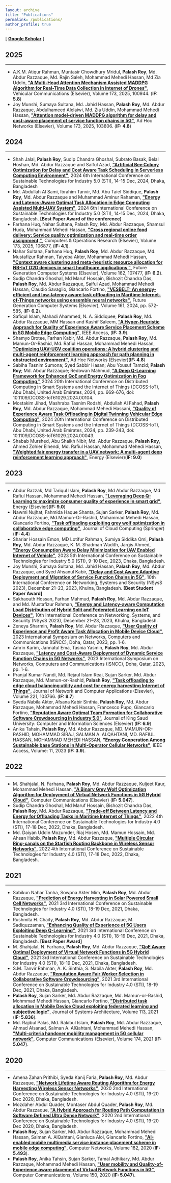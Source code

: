 ```yaml
---
layout: archive
title: "Publications"
permalink: /publications/
author_profile: true
---
```


[ [**Google Scholar**](https://scholar.google.com/citations?user=6YbqlUkAAAAJ&hl=en&authuser=1) ]
## 2025
-----------
* A.K.M. Atiqur Rahman, Muntasir Chowdhury Mridul, **Palash Roy**, Md. Abdur Razzaque, Md. Rajin Saleh, Mohammad Mehedi Hassan, Md Zia Uddin,  [**"A Multi-Head Attention Mechanism Assisted MADDPG Algorithm for Real-Time Data Collection in Internet of Drones"**](https://www.sciencedirect.com/science/article/abs/pii/S2214209625000713?via%3Dihub), Vehicular Communications (Elsevier), Volume 173, 2025, 100944. (**IF: 5.8**)
* Joy Munshi, Sumaya Sultana, Md. Jahid Hassan, **Palash Roy**, Md. Abdur Razzaque, Abdulhameed Alelaiwi, Md. Zia Uddin, Mohammad Mehedi Hassan, [**"Attention model-driven MADDPG algorithm for delay and cost-aware placement of service function chains in 5G"**](https://www.sciencedirect.com/science/article/pii/S157087052500054X?dgcid=coauthor), Ad Hoc Networks (Elsevier), Volume 173, 2025, 103806. (**IF: 4.8**)
## 2024
-----------
* 	Shah Jalal, **Palash Roy**, Sudip Chandra Ghoshal, Subrato Basak, Belal Hoshan, Md. Abdur Razzaque and Saiful Azad, [**"Artificial Bee Colony Optimization for Delay and Cost Aware Task Scheduling in Serverless Computing Environment"**](https://ieeexplore.ieee.org/document/10951128), 2024 6th International Conference on Sustainable Technologies for Industry 5.0 (STI), 14-15 Dec, 2024, Dhaka, Bangladesh
* Md. Abdullah Al Sami, Ibrahim Tanvir, Md. Abu Taief Siddique, **Palash Roy**, Md. Abdur Razzaque and Muhammad Aminur Rahaman, [**"Energy and Latency-Aware Optimal Task Allocation in Edge Computing Assisted Multi-UAV System"**](https://ieeexplore.ieee.org/document/10951062), 2024 6th International Conference on Sustainable Technologies for Industry 5.0 (STI), 14-15 Dec, 2024, Dhaka, Bangladesh. **[Best Paper Award of the conference]**
* Farhana Huq, Nahar Sultana, Palash Roy, Md. Abdur Razzaque, Shamsul Huda, Mohammad Mehedi Hassan, [**"Cross regional online food delivery: Service quality optimization and real-time order assignment,"**](https://doi.org/10.1016/j.cor.2024.106877), Computers & Operations Research (Elsevier), Volume 173, 2025, 106877, (**IF: 4.1**).
* Nahar Sultana, Farhana Huq, **Palash Roy**, Md. Abdur Razzaque, Md. Mustafizur Rahman, Taiyeba Akter, Mohammad Mehedi Hassan, [**"Context aware clustering and meta-heuristic resource allocation for NB-IoT D2D devices in smart healthcare applications,"**](https://www.sciencedirect.com/science/article/pii/S0167739X24004278?dgcid=coauthor), Future Generation Computer Systems (Elsevier), Volume 162, 107477, (**IF: 6.2**). 
* Sudip Chandra Ghoshal, Md Maruf Hossain, Bishozit Chandra Das, **Palash Roy**, Md. Abdur Razzaque, Saiful Azad, Mohammad Mehedi Hassan, Claudio Savaglio, Giancarlo Fortino, [**"VESBELT: An energy-efficient and low-latency aware task offloading in Maritime Internet-of-Things networks using ensemble neural networks"**](https://www.sciencedirect.com/science/article/abs/pii/S0167739X24003960?via%3Dihub), Future Generation Computer Systems (Elsevier), Volume 161, 2024, pp. 572-585, (**IF: 6.2**).
* Safiqul Islam, Mahadi Ahammed, N. A. Siddiquee, **Palash Roy**, Md. Abdur Razzaque, MM Hassan and Kashif Saleem, [**"A Hyper-Heuristic Approach for Quality of Experience Aware Service Placement Scheme in 5G Mobile Edge Computing"**](https://ieeexplore.ieee.org/document/10535489), IEEE Access, (**IF: 3.9**). 
* Shamyo Brotee, Farhan Kabir, Md. Abdur Razzaque, **Palash Roy**, Md. Mamun-Or-Rashid, Md. Rafiul Hassan, Mohammad Mehedi Hassan,  [**"Optimizing UAV-UGV coalition operations: A hybrid clustering and multi-agent reinforcement learning approach for path planning in obstructed environment"**](https://www.sciencedirect.com/science/article/pii/S1570870524001306), Ad Hoc Networks (Elsevier)(**IF: 4.8**)
* Sabiha Tasnim Sumona; Syed Sabbir Hasan; Abu Yousuf Tamzid; **Palash Roy**; Md. Abdur Razzaque; Redowan Mahmud, [**"A Deep Q-Learning Framework for Enhanced QoE and Energy Optimization in Fog Computing,"**](https://ieeexplore.ieee.org/document/10621454/) 2024 20th International Conference on Distributed Computing in Smart Systems and the Internet of Things (DCOSS-IoT), Abu Dhabi, United Arab Emirates, 2024, pp. 669-676, doi: 10.1109/DCOSS-IoT61029.2024.00104.
* Mostakim Jihad, Mashraba Tasnim Rodshi, Abdullah Al Fahad, **Palash Roy**, Md. Abdur Razzaque, Mohammad Mehedi Hassani, [**"Quality of Experience Aware Task Offloading in Digital Twinning Vehicular Edge Computing"**](https://ieeexplore.ieee.org/document/10621520), 2024 20th International Conference on Distributed Computing in Smart Systems and the Internet of Things (DCOSS-IoT), Abu Dhabi, United Arab Emirates, 2024, pp. 239-243, doi: 10.1109/DCOSS-IoT61029.2024.00043.
* Shabab Murshed, Abu Shaikh Nibir, Md. Abdur Razzaque, **Palash Roy**, Ahmed Zohier Elhendi, Md. Rafiul Hassan, Mohammad Mehedi Hassan,  [**"Weighted fair energy transfer in a UAV network: A multi-agent deep reinforcement learning approach"**](https://www.sciencedirect.com/science/article/abs/pii/S0360544224002986), Energy (Elsevier)(**IF: 9.0**)
## 2023
-----------
* Abdur Razzak, Md Tariqul Islam, **Palash Roy**, Md Abdur Razzaque, Md Rafiul Hassan, Mohammad Mehedi Hassan, [**"Leveraging Deep Q-Learning to maximize consumer quality of experience in smart grid"**](https://www.sciencedirect.com/science/article/abs/pii/S0360544223035594), Energy (Elsevier)(**IF: 9.0**)
* Nawmi Nujhat, Fahmida Haque Shanta, Sujan Sarker, **Palash Roy**, Md. Abdur Razzaque, Md.Mamun-Or-Rashid, Mohammad Mehedi Hassan, Giancarlo Fortino, [**"Task offloading exploiting grey wolf optimization in collaborative edge computing"**](https://journalofcloudcomputing.springeropen.com/articles/10.1186/s13677-023-00570-z), Journal of Cloud Computing (Springer) (**IF: 4.4**)
* Shariar Hossain Emon, MD Lotifur Rahman, Sumiya Siddika Omi, **Palash Roy**, Md. Abdur Razzaque, K. M. Shadman Wadith, Jargis Ahmed, [**"Energy Consumption Aware Delay Minimization for UAV Enabled Internet of Vehicle"**](https://ieeexplore.ieee.org/document/10464440/authors#authors), 2023 5th International Conference on Sustainable Technologies for Industry 5.0 (STI), 9-10 Dec, 2023, Dhaka, Bangladesh.
* Joy Munshi, Sumaya Sultana, Md. Jahid Hassan, **Palash Roy**, Md. Abdur Razzaque, and Syed Ahsanul Kabir, [**"Delay and Cost Aware Adaptive Deployment and Migration of Service Function Chains in 5G"**]( https://doi.org/10.1145/3629188.3629196), 10th International Conference on Networking, Systems and Security (NSysS 2023), December 21–23, 2023, Khulna, Bangladesh.  **[Best Student Paper Award]**
* Sakhaouth Hossan, Farhan Mahmud, **Palash Roy**, Md. Abdur Razzaque, and Md. Mustafizur Rahman, [**"Energy and Latency-aware Computation
Load Distribution of Hybrid Split and Federated Learning on IoT Devices"**](https://doi.org/10.1145/3629188.3629201), 10th International Conference on Networking, Systems, and Security (NSysS 2023), December 21–23, 2023, Khulna, Bangladesh.
* Zeneya Sharmin, **Palash Roy**, Md. Abdur Razzaque, [**"User Quality of Experience and Profit Aware Task Allocation in Mobile Device Cloud"**](https://ieeexplore.ieee.org/document/10323963?fbclid=IwAR3lRR_ZGOagsl-E1cQAaWvUJSkoo2lNBAmv-qxhxVkjxXxTzsgTlHPqhE4), 2023 International Symposium on Networks, Computers and Communications (ISNCC), Doha, Qatar, 2023, pp. 1-6.
* Amrin Karim, Jannatul Ema, Tasnia Yasmin, **Palash Roy**, Md. Abdur Razzaque, [**"Latency and Cost-Aware Deployment of Dynamic Service Function Chains in 5G Networks"**](https://ieeexplore.ieee.org/document/10323818?fbclid=IwAR2G7LCOPId987YAEWtfByW6ylnMXMw5jDuXloOWkmp-MFM1l6WTMf7wrTA), 2023 International Symposium on Networks, Computers and Communications (ISNCC), Doha, Qatar, 2023, pp. 1-6. 
* Pranjal Kumar Nandi, Md. Rejaul Islam Reaj, Sujan Sarker, Md. Abdur Razzaque, Md. Mamun-or-Rashid, **Palash Roy**, [**"Task offloading to edge cloud balancing utility and cost for energy harvesting Internet of Things"**](https://www.sciencedirect.com/science/article/abs/pii/S1084804523001856?via%3Dihub), Journal of Network and Computer Applications (Elsevier), Volume 221, 103766. (**IF: 8.7**)
* Syeda Nabila Akter, Afsana Kabir Sinthia, **Palash Roy**, Md. Abdur Razzaque, Mohammad Mehedi Hassan, Francesco Pupo, Giancarlo Fortino, [**"Reputation Aware Optimal Team Formation for Collaborative Software Crowdsourcing in Industry 5.0**"](https://www.sciencedirect.com/science/article/pii/S1319157823002641), Journal of King Saud University: Computer and Information Sciences (Elsevier) (**IF: 6.9**)
* Anika Tahsin, **Palash Roy**, Md. Abdur Razzaque, MD. MAMUN-OR-RASHID, MOHAMMAD SIRAJ, SALMAN A. ALQAHTANI, MD. RAFIUL HASSAN, MOHAMMAD MEHEDI HASSAN, [**"Energy Cooperation Among Sustainable base Stations in Multi-Operator Cellular Networks"**](https://ieeexplore.ieee.org/document/10049573), IEEE Access, Volume: 11, 2023 (**IF: 3.9**).
## 2022
-----------
* M. Shahjalal, N. Farhana, **Palash Roy**, Md. Abdur Razzaque, Kuljeet Kaur, Mohammad Mehedi Hassan, [**"A Binary Grey Wolf Optimization Algorithm for Deployment of Virtual Network Functions in 5G Hybrid Cloud"**](https://www.sciencedirect.com/science/article/abs/pii/S0140366422002432?via%3Dihub), Computer Communications (Elsevier) (**IF: 5.047**).
* Sudip Chandra Ghoshal, Md Maruf Hossain, Bishozit Chandra Das, **Palash Roy**, Md. Abdur Razzaque, [**"Trade-off Between Latency and Energy for
Offloading Tasks in Maritime Internet of Things"**](https://ieeexplore.ieee.org/document/10103261), 2022 4th International Conference on Sustainable Technologies for Industry 4.0 (STI), 17-18 Dec, 2022, Dhaka, Bangladesh.
* Md. Daiyan Uddin Mozumder, Riaj Hosen, Md. Mamun Hossain, Md. Ahsan Habib, **Palash Roy**, Md. Abdur Razzaque, [**"Multiple Circular Ring-canals on the Starfish
Routing Backbone in Wireless Sensor Networks"**](https://ieeexplore.ieee.org/document/10103328), 2022 4th International Conference on Sustainable Technologies for Industry 4.0 (STI), 17-18 Dec, 2022, Dhaka, Bangladesh.
## 2021
-----------
* Sabikun Nahar Tanha, Sowpna Akter Mim, **Palash Roy**, Md. Abdur Razzaque, [**"Prediction of Energy Harvesting in Solar Powered Small Cell
Networks"**](https://ieeexplore.ieee.org/document/9732578), 2021 3rd International Conference on Sustainable Technologies for Industry 4.0 (STI), 18-19 Dec, 2021, Dhaka, Bangladesh.
* Rushmita H. Chaity, **Palash Roy**, Md. Abdur Razzaque, M. Sadiquzzaman, [**"Enhancing Quality of Experience of 5G Users Exploiting Deep
Q-Learning"**](https://ieeexplore.ieee.org/document/9732579), 2021 3rd International Conference on Sustainable Technologies for Industry 4.0 (STI), 18-19 Dec, 2021, Dhaka, Bangladesh. **[Best Paper Award]**
* M. Shahjalal, N. Farhana, **Palash Roy**, Md. Abdur Razzaque, [**"QoE Aware Optimal Deployment of Virtual Network Functions in 5G Hybrid
Cloud"**](https://ieeexplore.ieee.org/document/9732604), 2021 3rd International Conference on Sustainable Technologies for Industry 4.0 (STI), 18-19 Dec, 2021, Dhaka, Bangladesh.
* S.M. Tanvir Rahman, A. K. Sinthia, S. Nabila Akter, **Palash Roy**, Md. Abdur Razzaque, [**"Reputation Aware Fair Worker Selection in Collaborative
Software Crowdsourcing"**](https://ieeexplore.ieee.org/document/9732415), 2021 3rd International Conference on Sustainable Technologies for Industry 4.0 (STI), 18-19 Dec, 2021, Dhaka,
Bangladesh.
* **Palash Roy**, Sujan Sarker, Md. Abdur Razzaque, Md. Mamun-or-Rashid, Mohmmad Mehedi Hassan, Giancarlo Fortino, [**"Distributed task allocation in Mobile Device Cloud exploiting federated learning and subjective logic"**](https://www.sciencedirect.com/science/article/abs/pii/S1383762120302162), Journal of Systems Architecture, Volume 113, 2021 (**IF: 5.836**).
* Md. Rajibul Palas, Md. Rakibul Islam, **Palash Roy**, Md. Abdur Razzaque, Ahmad Alsanad, Salman A. AlQahtani, Mohammad Mehedi Hassan, [**"Multi-criteria handover mobility management in 5G cellular network"**](https://www.sciencedirect.com/science/article/abs/pii/S014036642100164X), Computer Communications (Elsevier), Volume 174, 2021 (**IF: 5.047**).
## 2020
-----------
* Amena Zahan Prithibi, Syeda Kanij Faria, **Palash Roy**, Md. Abdur Razzaque, [**"Network Lifetime Aware Routing Algorithm for Energy Harvesting
Wireless Sensor Networks"**](https://ieeexplore.ieee.org/document/9350422), 2020 2nd International Conference on Sustainable Technologies for Industry 4.0 (STI), 19-20 Dec 2020, Dhaka,
Bangladesh.
* Mozdaher Abdul Quader, Montaser Abdul Quader, **Palash Roy**, Md. Abdur Razzaque, [**"A Hybrid Approach for Routing Path Computation in
Software Defined Ultra Dense Network"**](https://ieeexplore.ieee.org/document/9350414), 2020 2nd International Conference on Sustainable Technologies for Industry 4.0 (STI), 19-20 Dec 2020,
Dhaka, Bangladesh.
* **Palash Roy**, Sujan Sarker, Md. Abdur Razzaque, Mohammad Mehedi Hassan, Salman A. AlQahtani, Gianluca Aloi, Giancarlo Fortino, [**"AI-enabled mobile multimedia service instance placement scheme in mobile edge computing"**](https://www.sciencedirect.com/science/article/abs/pii/S1389128620312160), Computer Networks, Volume 182, 2020 (**IF:  5.493**). 
* **Palash Roy**, Anika Tahsin, Sujan Sarker, Tamal Adhikary, Md. Abdur Razzaque, Mohammad Mehedi Hassan, [**"User mobility and Quality-of-Experience aware placement of Virtual Network Functions in 5G"**](https://www.sciencedirect.com/science/article/abs/pii/S0140366419314227), Computer Communications, Volume 150, 2020 (**IF:  5.047**). 

<br/>

